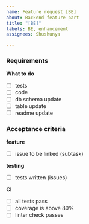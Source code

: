 ```yaml
---
name: Feature request [BE]
about: Backend feature part
title: "[BE]"
labels: BE, enhancement
assignees: Shushunya

---
```


### Requirements
**What to do**
- [ ] tests 
- [ ] code
- [ ] db schema update
- [ ] table update
- [ ] readme update

### Acceptance criteria
**feature**
- [ ] issue to be linked (subtask)

**testing**
- [ ] tests written (issues)

**CI**
- [ ] all tests pass
- [ ] coverage is above 80%
- [ ] linter check passes
